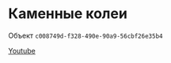 # Каменные колеи
Объект `c008749d-f328-490e-90a9-56cbf26e35b4`

[Youtube](https://youtu.be/Xo1z2F4bxYw?t=1655)